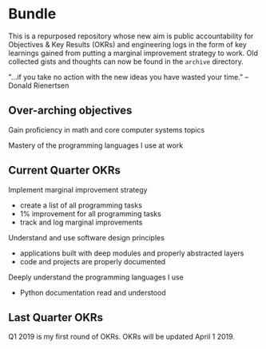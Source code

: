 # Bundle

This is a repurposed repository whose new aim is public accountability for Objectives & Key Results (OKRs) and engineering logs in the form of key learnings gained from putting a marginal improvement strategy to work. Old collected gists and thoughts can now be found in the `archive` directory.

"...if you take no action with the new ideas you have wasted your time." – Donald Rienertsen

## Over-arching objectives

Gain proficiency in math and core computer systems topics

Mastery of the programming languages I use at work

## Current Quarter OKRs

Implement marginal improvement strategy

- create a list of all programming tasks
- 1% improvement for all programming tasks
- track and log marginal improvements

Understand and use software design principles

- applications built with deep modules and properly abstracted layers
- code and projects are properly documented

Deeply understand the programming languages I use

- Python documentation read and understood

## Last Quarter OKRs

Q1 2019 is my first round of OKRs. OKRs will be updated April 1 2019.
